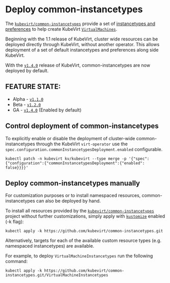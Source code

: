 # Deploy common-instancetypes

The [`kubevirt/common-instancetypes`](https://github.com/kubevirt/common-instancetypes) provide a set of [instancetypes and preferences](../user_workloads/instancetypes.md) to help create KubeVirt [`VirtualMachines`](http://kubevirt.io/api-reference/main/definitions.html#_v1_virtualmachine).

Beginning with the 1.1 release of KubeVirt, cluster wide resources can be deployed directly through KubeVirt, without another operator.
This allows deployment of a set of default instancetypes and preferences along side KubeVirt.

With the [`v1.4.0`](https://github.com/kubevirt/kubevirt/releases/tag/v1.4.0) release of KubeVirt, common-instancetypes are now deployed by default.

## **FEATURE STATE:**

* Alpha - [`v1.1.0`](https://github.com/kubevirt/kubevirt/releases/tag/v1.1.0)
* Beta - [`v1.2.0`](https://github.com/kubevirt/kubevirt/releases/tag/v1.2.0)
* GA - [`v1.4.0`](https://github.com/kubevirt/kubevirt/releases/tag/v1.4.0) (Enabled by default)

## Control deployment of common-instancetypes

To explicitly enable or disable the deployment of cluster-wide common-instancetypes through the KubeVirt `virt-operator` use the `spec.configuration.commonInstancetypesDeployment.enabled` configurable.

```shell
kubectl patch -n kubevirt kv/kubevirt --type merge -p '{"spec":{"configuration":{"commonInstancetypesDeployment":{"enabled": false}}}}'
```

## Deploy common-instancetypes manually

For customization purposes or to install namespaced resources, common-instancetypes can also be deployed by hand.

To install all resources provided by the [`kubevirt/common-instancetypes`](https://github.com/kubevirt/common-instancetypes) project without further customizations, simply apply with [`kustomize`](https://kustomize.io/) enabled (-k flag):

```shell
kubectl apply -k https://github.com/kubevirt/common-instancetypes.git
```

Alternatively, targets for each of the available custom resource types (e.g. namespaced instancetypes) are available.

For example, to deploy `VirtualMachineInstancetypes` run the following command:

```shell
kubectl apply -k https://github.com/kubevirt/common-instancetypes.git/VirtualMachineInstancetypes
```
